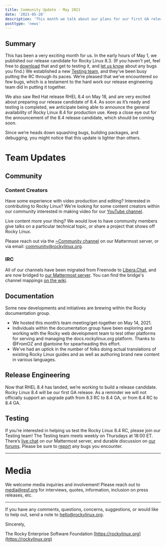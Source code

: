 ```yaml
---
title: Community Update - May 2021
date: '2021-05-28'
description: 'This month we talk about our plans for our first GA release, Rocky Linux 8.4'
posttype: 'news'
---
```


## Summary

This has been a very exciting month for us. In the early hours of May 1, we published our release candidate for Rocky Linux 8.3. (If you haven’t yet, feel free to [download](https://rockylinux.org/download) that and get to testing it, and [let us know](https://bugs.rockylinux.org/) about any bugs you find.) We established a new [Testing team](https://chat.rockylinux.org/rocky-linux/channels/testing), and they’ve been busy putting the RC through its paces. We’re pleased that we’ve encountered so few bugs, which is a testament to the hard work our release engineering team did in putting it together.

We also saw Red Hat release RHEL 8.4 on May 18, and are very excited about preparing our release candidate of 8.4. As soon as it’s ready and testing is completed, we anticipate being able to announce the general availability of Rocky Linux 8.4 for production use. Keep a close eye out for the announcement of the 8.4 release candidate, which should be coming soon.

Since we’re heads down squashing bugs, building packages, and debugging, you might notice that this update is lighter than others.

# Team Updates

## Community

### Content Creators

Have some experience with video production and editing? Interested in contributing to Rocky Linux? We’re looking for some content creators within our community interested in making video for our [YouTube channel](https://www.youtube.com/c/RockyLinux).

Live content more your thing? We would love to have community members give talks on a particular technical topic, or share a project that shows off Rocky Linux.

Please reach out via the [~Community channel](https://chat.rockylinux.org/rocky-linux/channels/community) on our Mattermost server, or via email: [community@rockylinux.org](mailto:community@rockylinux.org).

### IRC

All of our channels have been migrated from Freenode to [Libera.Chat](https://libera.chat/), and are now bridged to [our Mattermost server](https://chat.rockylinux.org). You can find the bridge's channel mappings [on the wiki](https://wiki.rockylinux.org/en/irc-mattermost-bridge).

  

## Documentation

Some new developments and initiatives are brewing within the Rocky documentation group.

-   We hosted this month’s team meeting/get-together on May 14, 2021.
-   Individuals within the documentation group have been exploring and working with the Rocky web development team to test other platforms for serving and managing the docs.rockylinux.org platform. Thanks to @FromOZ and @antoine for spearheading this effort.
-   We’ve had an uptick in the number of folks doing actual translations of existing Rocky Linux guides and as well as authoring brand new content in various languages.
  
## Release Engineering

Now that RHEL 8.4 has landed, we’re working to build a release candidate. Rocky Linux 8.4 will be our first GA release. As a reminder we will not officially support an upgrade path from 8.3 RC to 8.4 GA, or from 8.4 RC to 8.4 GA.

## Testing

If you’re interested in helping us test the Rocky Linux 8.4 RC, please join our Testing team! The Testing team meets weekly on Thursdays at 18:00 ET. There’s [live chat](https://chat.rockylinux.org/rocky-linux/channels/testing) on our Mattermost server, and durable discussion on [our forums](https://forums.rockylinux.org/c/devel/testing). Please be sure to [report](https://bugs.rockylinux.org/) any bugs you encounter.

---

# Media
We welcome media inquiries and involvement! Please reach out to [media@resf.org](mailto:media@resf.org) for interviews, quotes, information, inclusion on press releases, etc.

---

If you have any comments, questions, concerns, suggestions, or would like to help out, send a note to [hello@rockylinux.org](mailto:hello@rockylinux.org).

Sincerely,

The Rocky Enterprise Software Foundation
[https://rockylinux.org](https://rockylinux.org)
